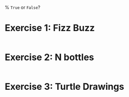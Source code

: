 % `True` or `False`?


# Exercise 1: Fizz Buzz

```{ .python .exec file=code/fizz_buzz.py }
```


# Exercise 2: N bottles

```{ .python .exec file=code/n_bottles.py }
```


# Exercise 3: Turtle Drawings

```{ .python file=code/turtle_drawing.py }
```

